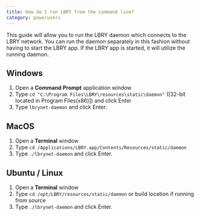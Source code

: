 ```yaml
---
title: How do I run LBRY from the command line?
category: powerusers
---
```

This guide will allow you to run the LBRY daemon which connects to the LBRY network. You can run the daemon separately in this fashion without having to start the LBRY app. If the LBRY app is started, it will utilize the running daemon. 

## Windows
1. Open a **Command Prompt** application window
1. Type `cd "C:\Program Files\LBRY\resources\static\daemon"` ([32-bit located in Program Files(x86)]) and click Enter
1. Type `lbrynet-daemon` and click Enter. 

## MacOS
1. Open a **Terminal** window
1. Type `cd /Applications/LBRY.app/Contents/Resources/static/daemon`
1. Type `./lbrynet-daemon` and click Enter. 

## Ubuntu / Linux 
1. Open a **Terminal** window
1. Type `cd /opt/LBRY/resources/static/daemon` or build location if running from source 
1. Type `./lbrynet-daemon` and click Enter. 
